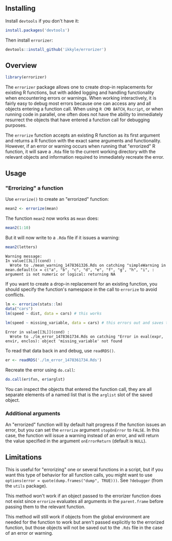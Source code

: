 ## Installing

Install `devtools` if you don't have it:
```R
install.packages('devtools')
```

Then install `errorizer`:

```R
devtools::install_github('ikkyle/errorizer')
```

## Overview

```r
library(errorizer)
```

The `errorizer` package allows one to create drop-in replacements for existing R functions, but with added logging and handling functionality when encountering errors or warnings. When working interactively, it is fairly easy to debug most errors because one can access any and all objects entering a function call. When using `R CMD BATCH`, `Rscript`, or when running code in parallel, one often does not have the ability to immediately resurrect the objects that have entered a function call for debugging purposes. 

The `errorize` function accepts an existing R function as its first argument and returns a R function with the exact same arguments and functionality. However, if an error or warning occurs when running that "errorized" R function, it will save a `.Rda` file to the current working directory with the relevant objects and information required to immediately recreate the error.  

## Usage 

### "Errorizing" a function

Use `errorize()` to create an "errorized" function:

```r
mean2 <- errorize(mean)
```

The function `mean2` now works as `mean` does:

```r
mean2(1:10)
```

But it will now write to a `.Rda` file if it issues a warning:

```R
mean2(letters)
```

```
Warning message:
In value[[3L]](cond) :
  Wrote to ./mean_warning_1478361326.Rds on catching "simpleWarning in mean.default(x = c("a", "b", "c", "d", "e", "f", "g", "h", "i", : argument is not numeric or logical: returning NA
```

If you want to create a drop-in replacement for an existing function, you should specify the function's namespace in the call to `errorize` to avoid conflicts. 

```R
lm <- errorize(stats::lm)
data("cars")
lm(speed ~ dist, data = cars) # this works
```

```R
lm(speed ~ missing_variable, data = cars) # this errors out and saves the data
```

```
Error in value[[3L]](cond) : 
  Wrote to ./lm_error_1478361734.Rds on catching "Error in eval(expr, envir, enclos): object 'missing_variable' not found
```

To read that data back in and debug, use `readRDS()`.

```R
er <- readRDS('./lm_error_1478361734.Rds')
```

Recreate the error using `do.call`:

```R
do.call(er$fxn, er$arglst)
```

You can inspect the objects that entered the function call, they are all separate elements of a named list that is the `arglist` slot of the saved object.

### Additional arguments

An "errorized" function will by default halt progress if the function issues an error, but you can set the `errorize` argument `stopOnError` to `FALSE`. In this case, the function will issue a warning instead of an error, and will return the value specified in the argument `onErrorReturn` (default is `NULL`).

## Limitations

This is useful for "errorizing" one or several functions in a script, but if you want this type of behavior for all function calls, you might want to use `options(error = quote(dump.frames("dump", TRUE)))`. See `?debugger` (from the `utils` package).  

This method won't work if an object passed to the errorizer function does not exist since `errorize` evaluates all arguments in the `parent.frame` before passing them to the relevant function. 

This method will still work if objects from the global environment are needed for the function to work but aren't passed explicitly to the errorized function, but those objects will not be saved out to the `.Rds` file in the case of an error or warning. 
